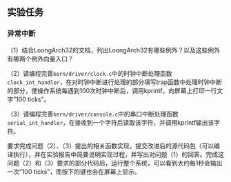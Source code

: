 ## 实验任务

### 异常中断

（1）结合LoongArch32的文档，列出LoongArch32有哪些例外？以及这些例外有哪两个例外向量入口？

（2）请编程完善`kern/driver/clock.c`中的时钟中断处理函数`clock_int_handler`，在对时钟中断进行处理的部分填写trap函数中处理时钟中断的部分，使操作系统每遇到100次时钟中断后，调用kprintf，向屏幕上打印一行文字”100 ticks”。

（3）请编程完善`kern/driver/console.c`中的串口中断处理函数`serial_int_handler`，在接收到一个字符后读取该字符，并调用kprintf输出该字符。

要求完成问题（2）、（3）提出的相关函数实现，提交改进后的源代码包（可以编译执行），并在实验报告中简要说明实现过程，并写出对问题（1）的回答。完成这问题（2）和（3）要求的部分代码后，运行整个系统，可以看到大约每1秒会输出一次”100 ticks”，而按下的键也会在屏幕上显示。